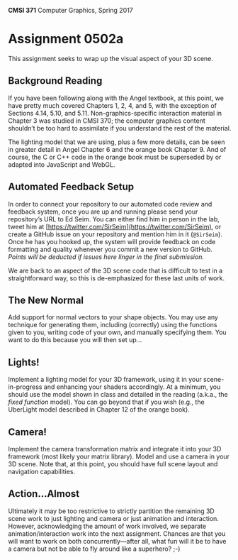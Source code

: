 **CMSI 371** Computer Graphics, Spring 2017

# Assignment 0502a
This assignment seeks to wrap up the visual aspect of your 3D scene.

## Background Reading
If you have been following along with the Angel textbook, at this point, we have pretty much covered Chapters 1, 2, 4, and 5, with the exception of Sections 4.14, 5.10, and 5.11. Non-graphics-specific interaction material in Chapter 3 was studied in CMSI 370; the computer graphics content shouldn’t be too hard to assimilate if you understand the rest of the material.

The lighting model that we are using, plus a few more details, can be seen in greater detail in Angel Chapter 6 and the orange book Chapter 9. And of course, the C or C++ code in the orange book must be superseded by or adapted into JavaScript and WebGL.

## Automated Feedback Setup
In order to connect your repository to our automated code review and feedback system, once you are up and running please send your repository’s URL to Ed Seim. You can either find him in person in the lab, tweet him at [https://twitter.com/SirSeim](https://twitter.com/SirSeim), or create a GitHub issue on your repository and mention him in it (`@SirSeim`). Once he has you hooked up, the system will provide feedback on code formatting and quality whenever you commit a new version to GitHub. _Points will be deducted if issues here linger in the final submission._

We are back to an aspect of the 3D scene code that is difficult to test in a straightforward way, so this is de-emphasized for these last units of work.

## The New Normal
Add support for normal vectors to your shape objects. You may use any technique for generating them, including (correctly) using the functions given to you, writing code of your own, and manually specifying them. You want to do this because you will then set up...

## Lights!
Implement a lighting model for your 3D framework, using it in your scene-in-progress and enhancing your shaders accordingly. At a minimum, you should use the model shown in class and detailed in the reading (a.k.a., the _fixed function_ model). You can go beyond that if you wish (e.g., the UberLight model described in Chapter 12 of the orange book).

## Camera!
Implement the camera transformation matrix and integrate it into your 3D framework (most likely your matrix library). Model and use a camera in your 3D scene. Note that, at this point, you should have full scene layout and navigation capabilities.

## Action...Almost
Ultimately it may be too restrictive to strictly partition the remaining 3D scene work to just lighting and camera or just animation and interaction. However, acknowledging the amount of work involved, we separate animation/interaction work into the next assignment. Chances are that you will want to work on both concurrently—after all, what fun will it be to have a camera but not be able to fly around like a superhero? ;-)
